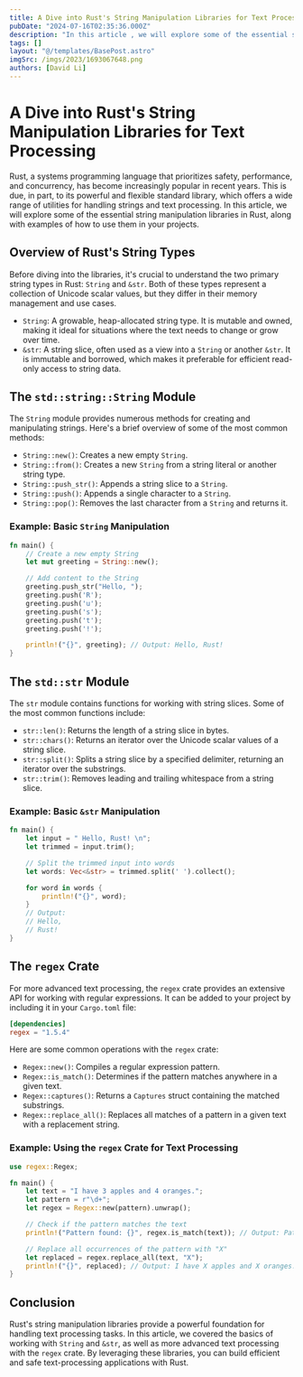 ```yaml
---
title: A Dive into Rust's String Manipulation Libraries for Text Processing
pubDate: "2024-07-16T02:35:36.000Z"
description: "In this article , we will explore some of the essential string manipulation libraries in Rust, along with examples of how to use them in your projects"
tags: []
layout: "@/templates/BasePost.astro"
imgSrc: /imgs/2023/1693067648.png
authors: [David Li]
---
```

# A Dive into Rust's String Manipulation Libraries for Text Processing

Rust, a systems programming language that prioritizes safety, performance, and concurrency, has become increasingly popular in recent years. This is due, in part, to its powerful and flexible standard library, which offers a wide range of utilities for handling strings and text processing. In this article, we will explore some of the essential string manipulation libraries in Rust, along with examples of how to use them in your projects.

## Overview of Rust's String Types

Before diving into the libraries, it's crucial to understand the two primary string types in Rust: `String` and `&str`. Both of these types represent a collection of Unicode scalar values, but they differ in their memory management and use cases.

- `String`: A growable, heap-allocated string type. It is mutable and owned, making it ideal for situations where the text needs to change or grow over time.
- `&str`: A string slice, often used as a view into a `String` or another `&str`. It is immutable and borrowed, which makes it preferable for efficient read-only access to string data.

## The `std::string::String` Module

The `String` module provides numerous methods for creating and manipulating strings. Here's a brief overview of some of the most common methods:

- `String::new()`: Creates a new empty `String`.
- `String::from()`: Creates a new `String` from a string literal or another string type.
- `String::push_str()`: Appends a string slice to a `String`.
- `String::push()`: Appends a single character to a `String`.
- `String::pop()`: Removes the last character from a `String` and returns it.

### Example: Basic `String` Manipulation

```rust
fn main() {
    // Create a new empty String
    let mut greeting = String::new();

    // Add content to the String
    greeting.push_str("Hello, ");
    greeting.push('R');
    greeting.push('u');
    greeting.push('s');
    greeting.push('t');
    greeting.push('!');

    println!("{}", greeting); // Output: Hello, Rust!
}
```

## The `std::str` Module

The `str` module contains functions for working with string slices. Some of the most common functions include:

- `str::len()`: Returns the length of a string slice in bytes.
- `str::chars()`: Returns an iterator over the Unicode scalar values of a string slice.
- `str::split()`: Splits a string slice by a specified delimiter, returning an iterator over the substrings.
- `str::trim()`: Removes leading and trailing whitespace from a string slice.

### Example: Basic `&str` Manipulation

```rust
fn main() {
    let input = " Hello, Rust! \n";
    let trimmed = input.trim();

    // Split the trimmed input into words
    let words: Vec<&str> = trimmed.split(' ').collect();

    for word in words {
        println!("{}", word);
    }
    // Output:
    // Hello,
    // Rust!
}
```

## The `regex` Crate

For more advanced text processing, the `regex` crate provides an extensive API for working with regular expressions. It can be added to your project by including it in your `Cargo.toml` file:

```toml
[dependencies]
regex = "1.5.4"
```

Here are some common operations with the `regex` crate:

- `Regex::new()`: Compiles a regular expression pattern.
- `Regex::is_match()`: Determines if the pattern matches anywhere in a given text.
- `Regex::captures()`: Returns a `Captures` struct containing the matched substrings.
- `Regex::replace_all()`: Replaces all matches of a pattern in a given text with a replacement string.

### Example: Using the `regex` Crate for Text Processing

```rust
use regex::Regex;

fn main() {
    let text = "I have 3 apples and 4 oranges.";
    let pattern = r"\d+";
    let regex = Regex::new(pattern).unwrap();

    // Check if the pattern matches the text
    println!("Pattern found: {}", regex.is_match(text)); // Output: Pattern found: true

    // Replace all occurrences of the pattern with "X"
    let replaced = regex.replace_all(text, "X");
    println!("{}", replaced); // Output: I have X apples and X oranges.
}
```

## Conclusion

Rust's string manipulation libraries provide a powerful foundation for handling text processing tasks. In this article, we covered the basics of working with `String` and `&str`, as well as more advanced text processing with the `regex` crate. By leveraging these libraries, you can build efficient and safe text-processing applications with Rust.
